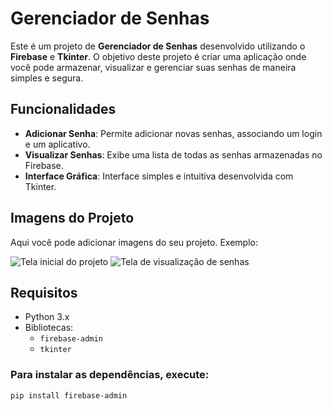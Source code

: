 # Gerenciador de Senhas

Este é um projeto de **Gerenciador de Senhas** desenvolvido utilizando o **Firebase** e **Tkinter**. O objetivo deste projeto é criar uma aplicação onde você pode armazenar, visualizar e gerenciar suas senhas de maneira simples e segura.

## Funcionalidades

- **Adicionar Senha**: Permite adicionar novas senhas, associando um login e um aplicativo.
- **Visualizar Senhas**: Exibe uma lista de todas as senhas armazenadas no Firebase.
- **Interface Gráfica**: Interface simples e intuitiva desenvolvida com Tkinter.

## Imagens do Projeto

Aqui você pode adicionar imagens do seu projeto. Exemplo:

![Tela inicial do projeto](caminho/para/imagem1.png)
![Tela de visualização de senhas](caminho/para/imagem2.png)

## Requisitos

- Python 3.x
- Bibliotecas:
  - `firebase-admin`
  - `tkinter`
  
### Para instalar as dependências, execute:

```bash
pip install firebase-admin
